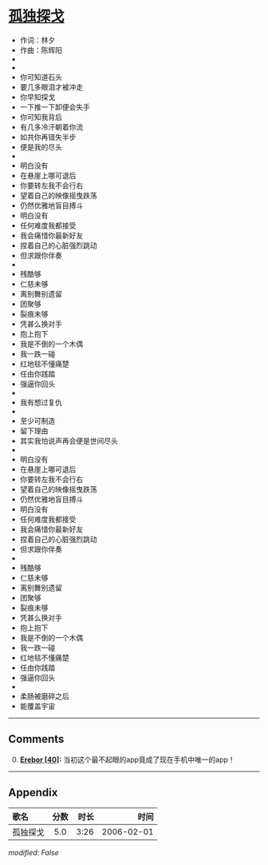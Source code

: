 # [孤独探戈](https://music.163.com/song?id=66088)

* 作词：林夕
* 作曲：陈辉阳
*
*
* 你可知道石头
* 要几多眼泪才被冲走
* 你早知探戈
* 一下推一下卸便会失手
* 你可知我背后
* 有几多冷汗朝着你流
* 如共你再错失半步
* 便是我的尽头
* 
* 明白没有
* 在悬崖上哪可退后
* 你要转左我不会行右
* 望着自己的映像摇曳跌荡
* 仍然优雅地盲目搏斗
* 明白没有
* 任何难度我都接受
* 我会痛惜你最新好友
* 捏着自己的心脏强烈跳动
* 但求跟你伴奏
* 
* 残酷够
* 仁慈未够
* 离别舞别遗留
* 团聚够
* 裂痕未够
* 凭甚么换对手
* 抱上抱下
* 我是不倒的一个木偶
* 我一跌一碰
* 红地毯不懂痛楚
* 任由你践踏
* 强逼你回头
* 
* 我有想过复仇
* 
* 至少可制造
* 留下理由
* 其实我怕说声再会便是世间尽头
* 
* 明白没有
* 在悬崖上哪可退后
* 你要转左我不会行右
* 望着自己的映像摇曳跌荡
* 仍然优雅地盲目搏斗
* 明白没有
* 任何难度我都接受
* 我会痛惜你最新好友
* 捏着自己的心脏强烈跳动
* 但求跟你伴奏
* 
* 残酷够
* 仁慈未够
* 离别舞别遗留
* 团聚够
* 裂痕未够
* 凭甚么换对手
* 抱上抱下
* 我是不倒的一个木偶
* 我一跌一碰
* 红地毯不懂痛楚
* 任由你践踏
* 强逼你回头
* 
* 柔肠被磨碎之后
* 能覆盖宇宙


---

## Comments
0. **[Erebor \[40\]](https://music.163.com/#/user/home?id=53173121):** 当初这个最不起眼的app竟成了现在手机中唯一的app！



---

## Appendix

|歌名|分数|时长|时间|
|:---|:---:|---:|---:|
|孤独探戈|5.0|3:26|2006-02-01

*modified: False*